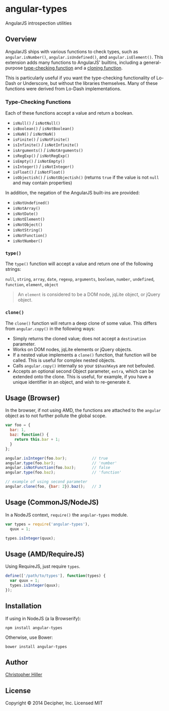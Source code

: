 # angular-types

AngularJS introspection utilities

## Overview

AngularJS ships with various functions to check types, such as `angular.isNumber()`, `angular.isUndefined()`, and `angular.isElement()`.  This extension adds many functions to AngularJS' builtins, including a general-purpose [type-checking function](#type) and a [cloning function](#clone).

This is particularly useful if you want the type-checking functionality of Lo-Dash or Underscore, but without the libraries themselves.  Many of these functions were derived from Lo-Dash implementations.

### Type-Checking Functions 

Each of these functions accept a value and return a boolean.

- `isNull()` / `isNotNull()`
- `isBoolean()` / `isNotBoolean()`
- `isNaN()` / `isNotNaN()`
- `isFinite()` / `isNotFinite()`
- `isInfinite()` / `isNotInfinite()`
- `isArguments()` / `isNotArguments()`
- `isRegExp()` / `isNotRegExp()`
- `isEmpty()` / `isNotEmpty()`
- `isInteger()` / `isNotInteger()`
- `isFloat()` / `isNotFloat()`
- `isObjectish()` / `isNotObjectish()` (returns `true` if the value is not `null` and may contain properties)

In addition, the negation of the AngularJS built-ins are provided:

- `isNotUndefined()`
- `isNotArray()`
- `isNotDate()`
- `isNotElement()`
- `isNotObject()`
- `isNotString()`
- `isNotFunction()`
- `isNotNumber()`

### `type()` 

The `type()` function will accept a value and return one of the following strings:

`null`, `string`, `array`, `date`, `regexp`, `arguments`, `boolean`, `number`, `undefined`, `function`, `element`, `object`

> An `element` is considered to be a DOM node, jqLite object, or jQuery object.

### `clone()`

The `clone()` function will return a deep clone of some value.  This differs from `angular.copy()` in the following ways:

- Simply returns the cloned value; does not accept a `destination` parameter.
- Works on DOM nodes, jqLite elements or jQuery objects.
- If a nested value implements a `clone()` function, that function will be called.  This is useful for complex nested objects.
- Calls `angular.copy()` internally so your `$$hashKey`s are not befouled.
- Accepts an optional second Object parameter, `extra`, which can be extended onto the clone.  This is useful, for example, if you have a unique identifier in an object, and wish to re-generate it.

## Usage (Browser)

In the browser, if not using AMD, the functions are attached to the `angular` object as to not further pollute the global scope.

```js
var foo = {
  bar: 1,
  baz: function() {
    return this.bar + 1;
  }
};

angular.isInteger(foo.bar);           // true
angular.type(foo.bar);                // 'number'
angular.isNotFunction(foo.baz);       // false
angular.type(foo.baz);                // 'function'

// example of using second parameter
angular.clone(foo, {bar: 2}).baz();   // 3
```

## Usage (CommonJS/NodeJS)

In a NodeJS context, `require()` the `angular-types` module.

```js
var types = require('angular-types'),
  quux = 1;

types.isInteger(quux);
```

## Usage (AMD/RequireJS)

Using RequireJS, just require `types`.

```js
define(['/path/to/types'], function(types) {
  var quux = 1;
  types.isInteger(quux);
});
```

## Installation

If using in NodeJS (a la Browserify):

```
npm install angular-types
```

Otherwise, use Bower:

```
bower install angular-types
```

## Author

[Christopher Hiller](http://boneskull.github.io)

## License

Copyright &copy; 2014 Decipher, Inc.  Licensed MIT
